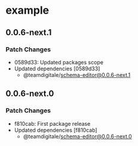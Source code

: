 # example

## 0.0.6-next.1

### Patch Changes

- 0589d33: Updated packages scope
- Updated dependencies [0589d33]
  - @teamdigitale/schema-editor@0.0.6-next.1

## 0.0.6-next.0

### Patch Changes

- f810cab: First package release
- Updated dependencies [f810cab]
  - @teamdigitale/schema-editor@0.0.6-next.0

